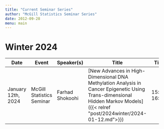 ```yaml
---
title: "Current Seminar Series"
author: "McGill Statistics Seminar Series"
date: 2012-09-28
menu: main
---
```


# Winter 2024
| Date   | Event                     | Speaker(s)         | Title                                                                                                                                              | Time        | Location                                       |
|--------|---------------------------|--------------------|----------------------------------------------------------------------------------------------------------------------------------------------------|-------------|------------------------------------------------|
| January 12th, 2024 | McGill Statistics Seminar  |  Farhad Shokoohi | [New Advances in High-Dimensional DNA Methylation Analysis in Cancer Epigenetic Using Trans-dimensional Hidden Markov Models]({{< relref "post/2024winter/2024-01-12.md">}}) | 15:30-16:30  | In person: Burnside 1104 / [Zoom Link](https://mcgill.zoom.us/j/83008174313) |
